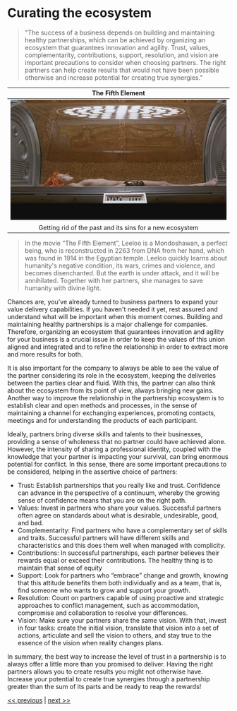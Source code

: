 # Curating the ecosystem

>"The success of a business depends on building and maintaining healthy partnerships, which can be achieved by organizing an ecosystem that guarantees innovation and agility. Trust, values, complementarity, contributions, support, resolution, and vision are important precautions to consider when choosing partners. The right partners can help create results that would not have been possible otherwise and increase potential for creating true synergies."

| The Fifth Element |
| :---: |
|![](../../images/curating_the_ecosystem.png)|
|Getting rid of the past and its sins for a new ecosystem|

>In the movie “The Fifth Element”, Leeloo is a Mondoshawan, a perfect being, who is reconstructed in 2263 from DNA from her hand, which was found in 1914 in the Egyptian temple. Leeloo quickly learns about humanity's negative condition, its wars, crimes and violence, and becomes disenchanted. But the earth is under attack, and it will be annihilated. Together with her partners, she manages to save humanity with divine light.

Chances are, you've already turned to business partners to expand your value delivery capabilities. If you haven't needed it yet, rest assured and understand what will be important when this moment comes.
Building and maintaining healthy partnerships is a major challenge for companies. Therefore, organizing an ecosystem that guarantees innovation and agility for your business is a crucial issue in order to keep the values ​​of this union aligned and integrated and to refine the relationship in order to extract more and more results for both.

It is also important for the company to always be able to see the value of the partner considering its role in the ecosystem, keeping the deliveries between the parties clear and fluid. With this, the partner can also think about the ecosystem from its point of view, always bringing new gains. Another way to improve the relationship in the partnership ecosystem is to establish clear and open methods and processes, in the sense of maintaining a channel for exchanging experiences, promoting contacts, meetings and for understanding the products of each participant.

Ideally, partners bring diverse skills and talents to their businesses, providing a sense of wholeness that no partner could have achieved alone. However, the intensity of sharing a professional identity, coupled with the knowledge that your partner is impacting your survival, can bring enormous potential for conflict. In this sense, there are some important precautions to be considered, helping in the assertive choice of partners:
- Trust: Establish partnerships that you really like and trust. Confidence can advance in the perspective of a continuum, whereby the growing sense of confidence means that you are on the right path.
- Values: Invest in partners who share your values. Successful partners often agree on standards about what is desirable, undesirable, good, and bad.
- Complementarity: Find partners who have a complementary set of skills and traits. Successful partners will have different skills and characteristics and this does them well when managed with complicity.
- Contributions: In successful partnerships, each partner believes their rewards equal or exceed their contributions. The healthy thing is to maintain that sense of equity
- Support: Look for partners who “embrace” change and growth, knowing that this attitude benefits them both individually and as a team, that is, find someone who wants to grow and support your growth.
- Resolution: Count on partners capable of using proactive and strategic approaches to conflict management, such as accommodation, compromise and collaboration to resolve your differences.
- Vision: Make sure your partners share the same vision. With that, invest in four tasks: create the initial vision, translate that vision into a set of actions, articulate and sell the vision to others, and stay true to the essence of the vision when reality changes plans.

In summary, the best way to increase the level of trust in a partnership is to always offer a little more than you promised to deliver. Having the right partners allows you to create results you might not otherwise have. Increase your potential to create true synergies through a partnership greater than the sum of its parts and be ready to reap the rewards!

[<< previous](3-dialoging_your_relationships.md) | [next >>](5-size_doesnt_matter.md)

